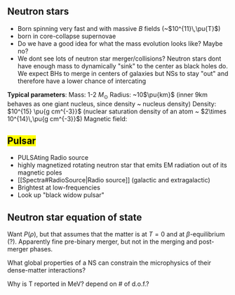 ## Neutron stars
- Born spinning very fast and with massive $B$ fields (~$10^{11}\,\pu{T}$)
- born in core-collapse supernovae
- Do we have a good idea for what the mass evolution looks like? Maybe no?
- We dont see lots of neutron star merger/collisions? Neutron stars dont have enough mass to dynamically "sink" to the center as black holes do. We expect BHs to merge in centers of galaxies but NSs to stay "out" and therefore have a lower chance of intercating

**Typical parameters**:
Mass: 1-2 $M_{\odot}$
Radius: ~10$\pu{km}$ (inner 9km behaves as one giant nucleus, since density ~ nucleus density)
Density: $10^{15} \pu{g cm^{-3}}$ (nuclear saturation density of an atom ~ $2\times 10^{14}\,\pu{g cm^{-3}}$)
Magnetic field: 


## <mark class="hltr-orange">Pulsar</mark>
- PULSAting Radio source
- highly magnetized rotating neutron star that emits EM radiation out of its magnetic poles
- [[Spectra#RadioSource|Radio source]] (galactic and extragalactic)
- Brightest at low-frequencies
- Look up "black widow pulsar"


## Neutron star equation of state
Want $P(\rho)$, but that assumes that the matter is at $T=0$ and at $\beta$-equilibrium (?). Apparently fine pre-binary merger, but not in the merging and post-merger phases. 

What global properties of a NS can constrain the microphysics of their dense-matter interactions?

Why is T reported in MeV? depend on # of d.o.f.?